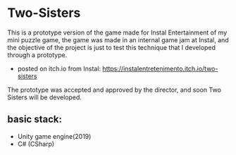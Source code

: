 # Two-Sisters
This is a prototype version of the game made for Instal Entertainment of my mini puzzle game, the game was made in an internal game jam at Instal, and the objective of the project is just to test this technique that I developed through a prototype.

* posted on itch.io from Instal: https://instalentretenimento.itch.io/two-sisters

The prototype was accepted and approved by the director, and soon Two Sisters will be developed.

## basic stack:

* Unity game engine(2019)
* C# (CSharp)
